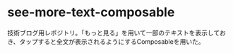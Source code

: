 # see-more-text-composable

技術ブログ用レポジトリ。「もっと見る」を用いて一部のテキストを表示しておき、タップすると全文が表示されるようにするComposableを用いた。
